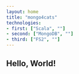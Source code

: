 ```yaml
---
layout: home
title: "mongo4cats"
technologies:
- first: ["Scala", ""]
- second: ["MongoDB", ""]
- third: ["FS2", ""]
---
```


## Hello, World!